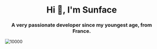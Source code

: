 <h1 align="center">Hi 👋, I'm Sunface</h1>
<h3 align="center">A very passionate developer since my youngest age, from France.</h3>

<p align="left">
  <img src="https://views.whatilearened.today/views/github/sunface/sunface.svg" alt="10000" />
</p>

